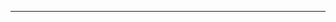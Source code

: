 <!--
CO_OP_TRANSLATOR_METADATA:
{
  "original_hash": "661bbc8e2592ebbb96aa84b1462f5755",
  "translation_date": "2025-08-28T20:35:33+00:00",
  "source_file": "03-Core-Generative-AI-Techniques/README.md",
  "language_code": "fr"
}
-->


---

